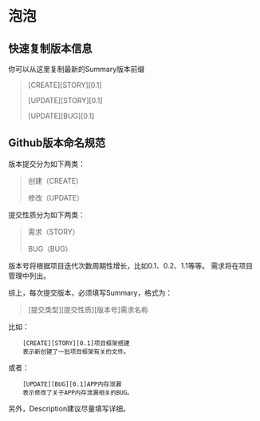 ﻿泡泡
=====
快速复制版本信息
-----
你可以从这里复制最新的Summary版本前缀
> [CREATE][STORY][0.1]
>
> [UPDATE][STORY][0.1]
>
> [UPDATE][BUG][0.1]

Github版本命名规范
-----
版本提交分为如下两类：
> 创建（CREATE）
>
> 修改（UPDATE）

提交性质分为如下两类：
> 需求（STORY）
>
> BUG（BUG）

版本号将根据项目迭代次数周期性增长，比如0.1、0.2、1.1等等。
需求将在项目管理中列出。

综上，每次提交版本，必须填写Summary，格式为：

> [提交类型][提交性质][版本号]需求名称

比如：

        [CREATE][STORY][0.1]项目框架搭建
        表示新创建了一批项目框架有关的文件。
或者：

        [UPDATE][BUG][0.1]APP内存泄漏
        表示修改了关于APP内存泄漏相关的BUG。

另外，Description建议尽量填写详细。